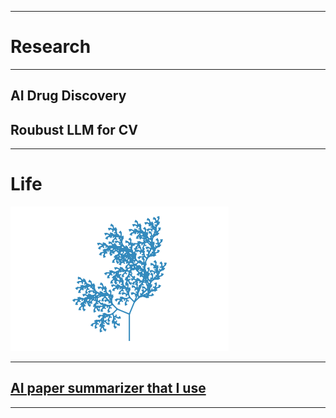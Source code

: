 
---

# Research

---

## AI Drug Discovery


## Roubust LLM for CV


---

# Life

<img src="images/L_sys.png?raw=true"/>

---

## [AI paper summarizer that I use](https://chat.openai.com/g/g-IJQRl6bhr-ai-research-summarizer)


<!-- ## My Skill Tree -->

<!-- <a href="https://TimS-ml.github.io/portfolio/pdf/Skills.pdf" target="_blank">View My Skills</a>  -->

---

